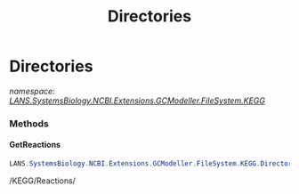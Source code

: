 ﻿---
title: Directories
---

# Directories
_namespace: [LANS.SystemsBiology.NCBI.Extensions.GCModeller.FileSystem.KEGG](N-LANS.SystemsBiology.NCBI.Extensions.GCModeller.FileSystem.KEGG.html)_



### Methods

#### GetReactions
```csharp
LANS.SystemsBiology.NCBI.Extensions.GCModeller.FileSystem.KEGG.Directories.GetReactions
```
/KEGG/Reactions/




